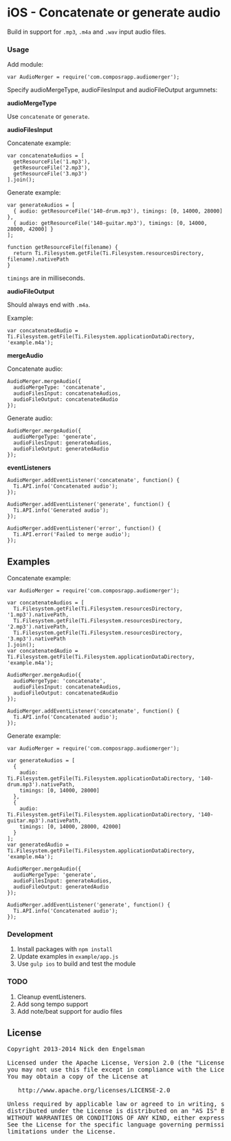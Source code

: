 # iOS - Concatenate or generate audio

Build in support for `.mp3`, `.m4a` and `.wav` input audio files.

### Usage

Add module:

```
var AudioMerger = require('com.composrapp.audiomerger');
```

Specify audioMergeType, audioFilesInput and audioFileOutput argumnets:

**audioMergeType**

Use `concatenate` or `generate`.

**audioFilesInput**

Concatenate example:

```
var concatenateAudios = [
  getResourceFile('1.mp3'),
  getResourceFile('2.mp3'),
  getResourceFile('3.mp3')
].join();
```

Generate example:

```
var generateAudios = [
  { audio: getResourceFile('140-drum.mp3'), timings: [0, 14000, 28000] },
  { audio: getResourceFile('140-guitar.mp3'), timings: [0, 14000, 28000, 42000] }
];
```

```
function getResourceFile(filename) {
  return Ti.Filesystem.getFile(Ti.Filesystem.resourcesDirectory, filename).nativePath
}
```

`timings` are in milliseconds.

**audioFileOutput**

Should always end with `.m4a`.

Example: 

```
var concatenatedAudio = Ti.Filesystem.getFile(Ti.Filesystem.applicationDataDirectory, 'example.m4a');
```

**mergeAudio**

Concatenate audio:

```
AudioMerger.mergeAudio({
  audioMergeType: 'concatenate',
  audioFilesInput: concatenateAudios,
  audioFileOutput: concatenatedAudio
});
```

Generate audio:

```
AudioMerger.mergeAudio({
  audioMergeType: 'generate',
  audioFilesInput: generateAudios,
  audioFileOutput: generatedAudio
});
```

**eventListeners**

```
AudioMerger.addEventListener('concatenate', function() {
  Ti.API.info('Concatenated audio');
});

AudioMerger.addEventListener('generate', function() {
  Ti.API.info('Generated audio');
});

AudioMerger.addEventListener('error', function() {
  Ti.API.error('Failed to merge audio');
});
```

## Examples

Concatenate example:

```
var AudioMerger = require('com.composrapp.audiomerger');

var concatenateAudios = [
  Ti.Filesystem.getFile(Ti.Filesystem.resourcesDirectory, '1.mp3').nativePath,
  Ti.Filesystem.getFile(Ti.Filesystem.resourcesDirectory, '2.mp3').nativePath,
  Ti.Filesystem.getFile(Ti.Filesystem.resourcesDirectory, '3.mp3').nativePath
].join();
var concatenatedAudio = Ti.Filesystem.getFile(Ti.Filesystem.applicationDataDirectory, 'example.m4a');

AudioMerger.mergeAudio({
  audioMergeType: 'concatenate',
  audioFilesInput: concatenateAudios,
  audioFileOutput: concatenatedAudio
});

AudioMerger.addEventListener('concatenate', function() {
  Ti.API.info('Concatenated audio');
});
```

Generate example:

```
var AudioMerger = require('com.composrapp.audiomerger');

var generateAudios = [
  { 
    audio: Ti.Filesystem.getFile(Ti.Filesystem.applicationDataDirectory, '140-drum.mp3').nativePath,
    timings: [0, 14000, 28000]
  },
  { 
    audio: Ti.Filesystem.getFile(Ti.Filesystem.applicationDataDirectory, '140-guitar.mp3').nativePath,
    timings: [0, 14000, 28000, 42000]
  }
];
var generatedAudio = Ti.Filesystem.getFile(Ti.Filesystem.applicationDataDirectory, 'example.m4a');

AudioMerger.mergeAudio({
  audioMergeType: 'generate',
  audioFilesInput: generateAudios,
  audioFileOutput: generatedAudio
});

AudioMerger.addEventListener('generate', function() {
  Ti.API.info('Concatenated audio');
});
```

### Development

1. Install packages with `npm install`
2. Update examples in `example/app.js`
3. Use `gulp ios` to build and test the module

### TODO

1. Cleanup eventListeners.
2. Add song tempo support
3. Add note/beat support for audio files

## License

<pre>
Copyright 2013-2014 Nick den Engelsman

Licensed under the Apache License, Version 2.0 (the "License");
you may not use this file except in compliance with the License.
You may obtain a copy of the License at

   http://www.apache.org/licenses/LICENSE-2.0

Unless required by applicable law or agreed to in writing, software
distributed under the License is distributed on an "AS IS" BASIS,
WITHOUT WARRANTIES OR CONDITIONS OF ANY KIND, either express or implied.
See the License for the specific language governing permissions and
limitations under the License.
</pre>
